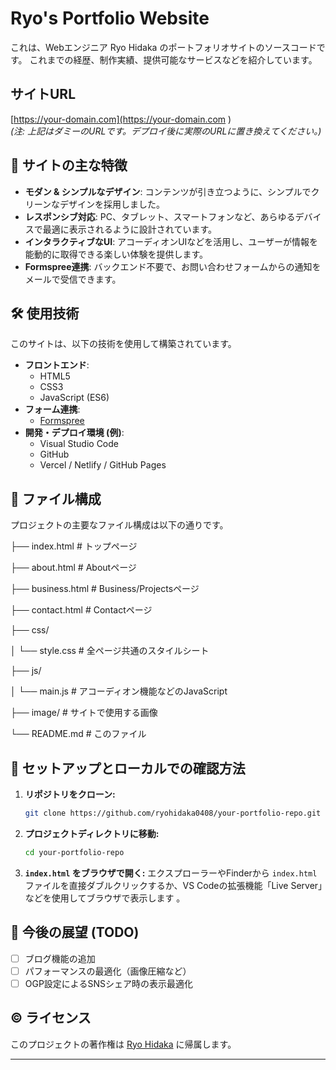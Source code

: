 # Ryo's Portfolio Website

これは、Webエンジニア Ryo Hidaka のポートフォリオサイトのソースコードです。
これまでの経歴、制作実績、提供可能なサービスなどを紹介しています。

## サイトURL

[https://your-domain.com](https://your-domain.com )  
*(注: 上記はダミーのURLです。デプロイ後に実際のURLに置き換えてください。)*

## 🌟 サイトの主な特徴

*   **モダン & シンプルなデザイン**: コンテンツが引き立つように、シンプルでクリーンなデザインを採用しました。
*   **レスポンシブ対応**: PC、タブレット、スマートフォンなど、あらゆるデバイスで最適に表示されるように設計されています。
*   **インタラクティブなUI**: アコーディオンUIなどを活用し、ユーザーが情報を能動的に取得できる楽しい体験を提供します。
*   **Formspree連携**: バックエンド不要で、お問い合わせフォームからの通知をメールで受信できます。

## 🛠️ 使用技術

このサイトは、以下の技術を使用して構築されています。

*   **フロントエンド**:
    *   HTML5
    *   CSS3
    *   JavaScript (ES6)
*   **フォーム連携**:
    *   [Formspree](https://formspree.io/ )
*   **開発・デプロイ環境 (例)**:
    *   Visual Studio Code
    *   GitHub
    *   Vercel / Netlify / GitHub Pages

## 📁 ファイル構成

プロジェクトの主要なファイル構成は以下の通りです。

├── index.html          # トップページ

├── about.html          # Aboutページ

├── business.html       # Business/Projectsページ

├── contact.html        # Contactページ

├── css/

│   └── style.css       # 全ページ共通のスタイルシート

├── js/

│   └── main.js         # アコーディオン機能などのJavaScript

├── image/              # サイトで使用する画像

└── README.md           # このファイル


## 🚀 セットアップとローカルでの確認方法

1.  **リポジトリをクローン:**
    ```bash
    git clone https://github.com/ryohidaka0408/your-portfolio-repo.git
    ```

2.  **プロジェクトディレクトリに移動:**
    ```bash
    cd your-portfolio-repo
    ```

3.  **`index.html` をブラウザで開く:**
    エクスプローラーやFinderから `index.html` ファイルを直接ダブルクリックするか、VS Codeの拡張機能「Live Server」などを使用してブラウザで表示します 。

## 📝 今後の展望 (TODO)

*   [ ] ブログ機能の追加
*   [ ] パフォーマンスの最適化（画像圧縮など）
*   [ ] OGP設定によるSNSシェア時の表示最適化

## ©️ ライセンス

このプロジェクトの著作権は [Ryo Hidaka](https://github.com/ryohidaka0408 ) に帰属します。

---
